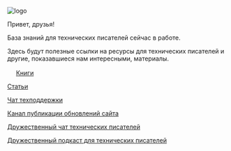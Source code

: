![logo](/assets/logo.jpg)

Привет, друзья!

База знаний для технических писателей сейчас в работе.

Здесь будут полезные ссылки на ресурсы для технических писателей и другие, показавшиеся нам интересными, материалы.

<img src="https://raw.githubusercontent.com/FortAwesome/Font-Awesome/6.x/svgs/solid/book.svg" width="16"> [Книги](./books.md)

[Статьи](./articles.md)

[Чат техподдержки](https://t.me/+aRIgLMsXxxJiYTQy)

[Канал публикации обновлений сайта](https://t.me/techwriterknowledgebase)

[Дружественный чат технических писателей](https://t.me/technicalwriters)

[Дружественный подкаст для технических писателей](https://t.me/techwritersays)
